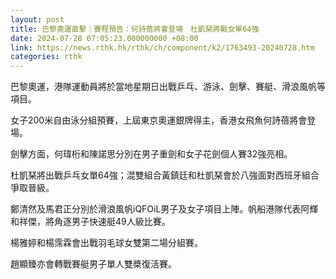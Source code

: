 ```yaml
---
layout: post
title: 巴黎奧運直擊｜賽程預告：何詩蓓將會登場　杜凱琹將戰女單64強
date: 2024-07-28 07:05:23.000000000 +08:00
link: https://news.rthk.hk/rthk/ch/component/k2/1763493-20240728.htm
categories: rthk
---
```


巴黎奧運，港隊運動員將於當地星期日出戰乒乓、游泳、劍擊、賽艇、滑浪風帆等項目。

女子200米自由泳分組預賽，上屆東京奧運銀牌得主，香港女飛魚何詩蓓將會登場。

劍擊方面，何瑋桁和陳諾思分別在男子重劍和女子花劍個人賽32強亮相。

杜凱琹將出戰乒乓女單64強；混雙組合黃鎮廷和杜凱琹會於八強面對西班牙組合爭取晉級。

鄭清然及馬君正分別於滑浪風帆iQFOiL男子及女子項目上陣。帆船港隊代表阿輝和祥傑，將角逐男子快速艇49人級比賽。

楊雅婷和楊霈霖會出戰羽毛球女雙第二場分組賽。

趙顯臻亦會轉戰賽艇男子單人雙槳復活賽。
